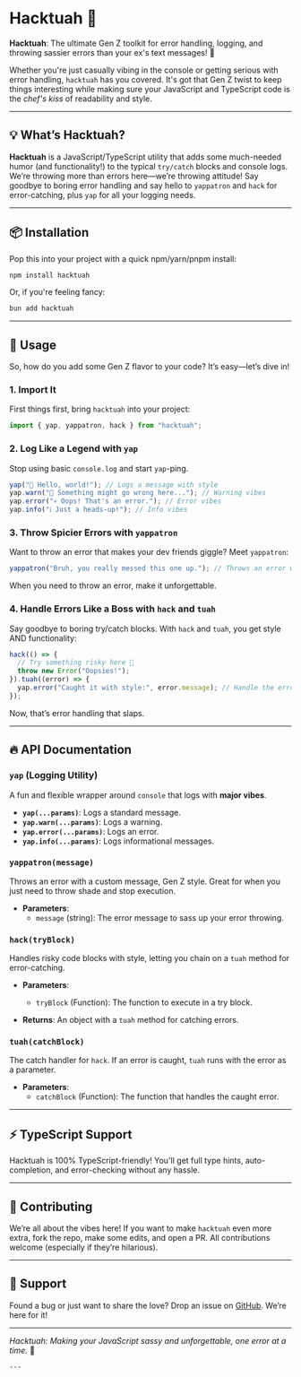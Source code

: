 # Hacktuah 📢

**Hacktuah**: The ultimate Gen Z toolkit for error handling, logging, and throwing sassier errors than your ex's text messages! 🚀

Whether you're just casually vibing in the console or getting serious with error handling, `hacktuah` has you covered. It's got that Gen Z twist to keep things interesting while making sure your JavaScript and TypeScript code is the _chef's kiss_ of readability and style.

---

## 💡 What’s Hacktuah?

**Hacktuah** is a JavaScript/TypeScript utility that adds some much-needed humor (and functionality!) to the typical `try/catch` blocks and console logs. We’re throwing more than errors here—we’re throwing attitude! Say goodbye to boring error handling and say hello to `yappatron` and `hack` for error-catching, plus `yap` for all your logging needs.

---

## 📦 Installation

Pop this into your project with a quick npm/yarn/pnpm install:

```bash
npm install hacktuah
```

Or, if you're feeling fancy:

```bash
bun add hacktuah
```

---

## 🔧 Usage

So, how do you add some Gen Z flavor to your code? It’s easy—let’s dive in!

### 1. Import It

First things first, bring `hacktuah` into your project:

```javascript
import { yap, yappatron, hack } from "hacktuah";
```

### 2. Log Like a Legend with `yap`

Stop using basic `console.log` and start `yap`-ping.

```javascript
yap("👋 Hello, world!"); // Logs a message with style
yap.warn("😬 Something might go wrong here..."); // Warning vibes
yap.error("💀 Oops! That's an error."); // Error vibes
yap.info("ℹ️ Just a heads-up!"); // Info vibes
```

### 3. Throw Spicier Errors with `yappatron`

Want to throw an error that makes your dev friends giggle? Meet `yappatron`:

```javascript
yappatron("Bruh, you really messed this one up."); // Throws an error with sass
```

When you need to throw an error, make it unforgettable.

### 4. Handle Errors Like a Boss with `hack` and `tuah`

Say goodbye to boring try/catch blocks. With `hack` and `tuah`, you get style AND functionality:

```javascript
hack(() => {
  // Try something risky here 👀
  throw new Error("Oopsies!");
}).tuah((error) => {
  yap.error("Caught it with style:", error.message); // Handle the error with elegance
});
```

Now, that’s error handling that slaps.

---

## 🔥 API Documentation

### `yap` (Logging Utility)

A fun and flexible wrapper around `console` that logs with **major vibes**.

- **`yap(...params)`**: Logs a standard message.
- **`yap.warn(...params)`**: Logs a warning.
- **`yap.error(...params)`**: Logs an error.
- **`yap.info(...params)`**: Logs informational messages.

### `yappatron(message)`

Throws an error with a custom message, Gen Z style. Great for when you just need to throw shade and stop execution.

- **Parameters**:
  - `message` (string): The error message to sass up your error throwing.

### `hack(tryBlock)`

Handles risky code blocks with style, letting you chain on a `tuah` method for error-catching.

- **Parameters**:

  - `tryBlock` (Function): The function to execute in a try block.

- **Returns**: An object with a `tuah` method for catching errors.

### `tuah(catchBlock)`

The catch handler for `hack`. If an error is caught, `tuah` runs with the error as a parameter.

- **Parameters**:
  - `catchBlock` (Function): The function that handles the caught error.

---

## ⚡ TypeScript Support

Hacktuah is 100% TypeScript-friendly! You'll get full type hints, auto-completion, and error-checking without any hassle.

---

## 🤘 Contributing

We’re all about the vibes here! If you want to make `hacktuah` even more extra, fork the repo, make some edits, and open a PR. All contributions welcome (especially if they’re hilarious).

---

## 💬 Support

Found a bug or just want to share the love? Drop an issue on [GitHub](https://github.com/Edartruwu/hacktuah/issues). We’re here for it!

---

_Hacktuah: Making your JavaScript sassy and unforgettable, one error at a time._ 🌟

```
---
```
